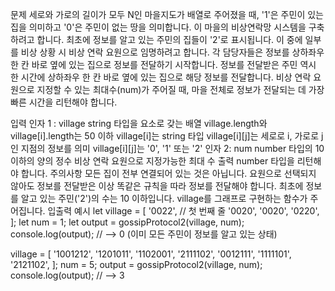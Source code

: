 문제
세로와 가로의 길이가 모두 N인 마을지도가 배열로 주어졌을 때, '1'은 주민이 있는 집을 의미하고 '0'은 주민이 없는 땅을 의미합니다. 이 마을의 비상연락망 시스템을 구축하려고 합니다. 최초에 정보를 알고 있는 주민의 집들이 '2'로 표시됩니다. 이 중에 일부를 비상 상황 시 비상 연락 요원으로 임명하려고 합니다. 각 담당자들은 정보를 상하좌우 한 칸 바로 옆에 있는 집으로 정보를 전달하기 시작합니다. 정보를 전달받은 주민 역시 한 시간에 상하좌우 한 칸 바로 옆에 있는 집으로 해당 정보를 전달합니다. 비상 연락 요원으로 지정할 수 있는 최대수(num)가 주어질 때, 마을 전체로 정보가 전달되는 데 가장 빠른 시간을 리턴해야 합니다.

입력
인자 1 : village
string 타입을 요소로 갖는 배열
village.length와 village[i].length는 50 이하
village[i]는 string 타입
village[i][j]는 세로로 i, 가로로 j인 지점의 정보를 의미
village[i][j]는 '0', '1' 또는 '2'
인자 2: num
number 타입의 10 이하의 양의 정수
비상 연락 요원으로 지정가능한 최대 수
출력
number 타입을 리턴해야 합니다.
주의사항
모든 집이 전부 연결되어 있는 것은 아닙니다.
요원으로 선택되지 않아도 정보를 전달받은 이상 똑같은 규칙을 따라 정보를 전달해야 합니다.
최초에 정보를 알고 있는 주민('2')의 수는 10 이하입니다.
village를 그래프로 구현하는 함수가 주어집니다.
입출력 예시
let village = [
  '0022', // 첫 번째 줄
  '0020',
  '0020',
  '0220',
];
let num = 1;
let output = gossipProtocol2(village, num);
console.log(output); // --> 0 (이미 모든 주민이 정보를 알고 있는 상태)

village = [
  '1001212',
  '1201011',
  '1102001',
  '2111102',
  '0012111',
  '1111101',
  '2121102',
];
num = 5;
output = gossipProtocol2(village, num);
console.log(output); // --> 3 